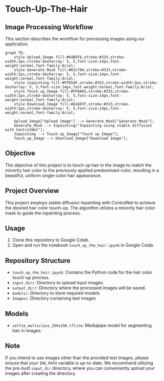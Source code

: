 # **Touch-Up-The-Hair**

## Image Processing Workflow

This section describes the workflow for processing images using our application.

```mermaid
graph TD;
    style Upload_Image fill:#64B5F6,stroke:#333,stroke-width:2px,stroke-dasharray: 5, 5,font-size:14px,font-weight:normal,font-family:Arial;
    style Generate_Mask fill:#81C784,stroke:#333,stroke-width:2px,stroke-dasharray: 5, 5,font-size:14px,font-weight:normal,font-family:Arial;
    style Inpainting fill:#FFD54F,stroke:#333,stroke-width:2px,stroke-dasharray: 5, 5,font-size:14px,font-weight:normal,font-family:Arial;
    style Touch_up_Image fill:#FF8A65,stroke:#333,stroke-width:2px,stroke-dasharray: 5, 5,font-size:14px,font-weight:normal,font-family:Arial;
    style Download_Image fill:#A1887F,stroke:#333,stroke-width:2px,stroke-dasharray: 5, 5,font-size:14px,font-weight:normal,font-family:Arial;

    Upload_Image["Upload Image"] --> Generate_Mask["Generate Mask"];
    Generate_Mask --> Inpainting["Inpainting using stable diffusion with ControlNet"];
    Inpainting --> Touch_up_Image["Touch up Image"];
    Touch_up_Image --> Download_Image["Download Image"];
```

## Objective
The objective of this project is to touch up hair in the image to match the minority hair color to the previously applied predominant color, resulting in a beautiful, uniform single-color hair appearance.

## Project Overview
This project employs stable diffusion inpainting with ControlNet to achieve the desired hair color touch-up. The algorithm utilizes a minority hair color mask to guide the inpainting process.

## Usage
1. Clone this repository to Google Colab.
2. Open and run the notebook `touch_up_the_hair.ipynb` in Google Colab.
 

## Repository Structure
- `touch_up_the_hair.ipynb`: Contains the Python code for the hair color touch-up process.
- `input_dir/`: Directory to upload input images.
- `output_dir/`: Directory where the processed images will be saved.
- `models/`: Directory to store required models.
- `Images/`: Directory containing test images

## Models
- `selfie_multiclass_256x256.tflite`: Mediapipe model for segmenting hair in images.

## Note
If you intend to use images other than the provided test images, please ensure that your `IMG_PATH` variable is up-to-date. We recommend utilizing the pre-built `input_dir` directory, where you can conveniently upload your images after creating the directory.
